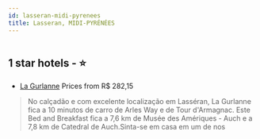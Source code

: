 ```yaml
---
id: lasseran-midi-pyrenees
title: Lasseran, MIDI-PYRÉNÉES
---
```


<center><img src="https://i.travelapi.com/hotels/45000000/44460000/44459200/44459178/df6df795_z.jpg" alt="" /></center>


##  1 star hotels - ⭐️

-    [La Gurlanne](https://www.hurb.com/br/aud/https://www.hurb.com/br/hotels/lasseran/la-gurlanne-HT-62TP?cmp=18055) Prices from R$ 282,15
   > No calçadão e com excelente localização em Lasséran, La Gurlanne fica a 10 minutos de carro de Arles Way e de Tour d'Armagnac.  Este Bed and Breakfast fica a 7,6 km de Musée des Amériques - Auch e a 7,8 km de Catedral de Auch.Sinta-se em casa em um de nos
